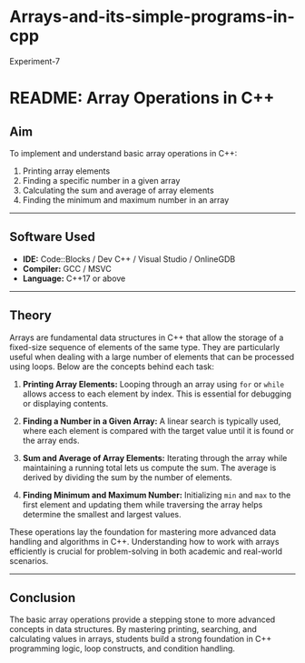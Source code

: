 # Arrays-and-its-simple-programs-in-cpp
Experiment-7


# README: Array Operations in C++

## Aim

To implement and understand basic array operations in C++:

1. Printing array elements
2. Finding a specific number in a given array
3. Calculating the sum and average of array elements
4. Finding the minimum and maximum number in an array

---

## Software Used

* **IDE:** Code::Blocks / Dev C++ / Visual Studio / OnlineGDB
* **Compiler:** GCC / MSVC
* **Language:** C++17 or above

---

## Theory

Arrays are fundamental data structures in C++ that allow the storage of a fixed-size sequence of elements of the same type. They are particularly useful when dealing with a large number of elements that can be processed using loops. Below are the concepts behind each task:

1. **Printing Array Elements:**
   Looping through an array using `for` or `while` allows access to each element by index. This is essential for debugging or displaying contents.

2. **Finding a Number in a Given Array:**
   A linear search is typically used, where each element is compared with the target value until it is found or the array ends.

3. **Sum and Average of Array Elements:**
   Iterating through the array while maintaining a running total lets us compute the sum. The average is derived by dividing the sum by the number of elements.

4. **Finding Minimum and Maximum Number:**
   Initializing `min` and `max` to the first element and updating them while traversing the array helps determine the smallest and largest values.

These operations lay the foundation for mastering more advanced data handling and algorithms in C++. Understanding how to work with arrays efficiently is crucial for problem-solving in both academic and real-world scenarios.

---

## Conclusion

The basic array operations provide a stepping stone to more advanced concepts in data structures. By mastering printing, searching, and calculating values in arrays, students build a strong foundation in C++ programming logic, loop constructs, and condition handling.
